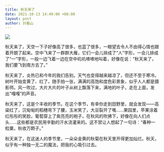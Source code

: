 ```yaml
---
title: 秋天来了
date: 2021-10-13 14:49:00 +08:00
layout: post
author: 刘看山
---
```


![](https://china.s3.bitiful.net/album/20211013.jpg)

秋天来了，天空一下子好像高了很多，也蓝了很多，一眼望去令人不由得心情也跟着开朗了起来。空中飞来了一群群大雁，它们一会儿排成了“人”字形，一会儿排成了“一”字形，一般一边飞着一边在空中叽叽喳喳地叫着，好像在说：“秋天来了，我们要飞到南方去了。”

秋天来了，炎热已和今年的我们告别。天气也变得越来越凉了，但还不至于寒冷。树叶开始变黄了、红了，随手拍一张，满满的高饱和度色彩景象，似乎人人都是摄影师。风一吹过，大片大片的叶子从树上飘落下来，满地的叶子，走在上面，发出“嘎嘎”的声音。

秋天来了，这是个丰收的季节。在这个季节，有幸你走到田野里，就会发现——高粱红了，沉甸甸的稻穗弯下了腰，玉米笑了，大豆裂开了嘴……果园里，苹果涂着红彤彤的笑脸，葡萄穿上了紫亮亮的袍子，在秋风的吹拂下，好像在向人们点头……这些都是农民用辛勤的汗水浇灌来的。这不禁让人想起了一句诗：“春种一粒粟，秋收万颗子。”

秋天来了，在这迷人的季节里，一朵朵金黄的秋菊在秋天里开得更加灿烂。秋天，似乎有一种独一无二的魔法，把我的心吸引过去。